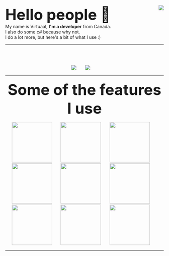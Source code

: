 <img align="right" src="https://github-readme-stats.vercel.app/api?username=virtuaal&count_private=true&show_icons=true&hide_border=true" />
<font size="10">
<b>
Hello people 👋
</b>
</font>
<br>
My name is Virtuaal, <b>I'm a developer</b> from Canada. <br> I also do some c# because why not. <br> I do a lot more, but here's a bit of what I use :)

___

<p align="center">
	<br>
	<br>
	<br>
	<img src="http://img.shields.io/badge/Discord-%40Matthieu--%234681-7289DA?style=for-the-badge" />
	&nbsp;&nbsp;&nbsp;&nbsp;&nbsp;
	<img src="http://img.shields.io/badge/Twitter-%40VHDG_OFFICIAL-1DA1F2?style=for-the-badge" />
	&nbsp;&nbsp;&nbsp;&nbsp;&nbsp;
</p>

___

<p align="center">
	<font size="10">
		<b>
		Some of the features I use
		</b>
	</font>
</p>

<p align="center">
	<img src="https://brandeps.com/icon-download/U/Unity-icon-vector-02.svg" width="128"/>
	&nbsp;&nbsp;&nbsp;&nbsp;&nbsp;
	<img src="https://www.solutions-numeriques.com/wp-content/uploads/2016/03/java.png" width="128"/>
	&nbsp;&nbsp;&nbsp;&nbsp;&nbsp;
	<img src="https://brandeps.com/logo-download/C/C-Sharp-logo-vector-01.svg" width="128"/>
	&nbsp;&nbsp;&nbsp;&nbsp;&nbsp;
	<br>
	<img src="https://git-scm.com/images/logos/downloads/Git-Icon-1788C.png" width="128" />
	&nbsp;&nbsp;&nbsp;&nbsp;&nbsp;
	<img src="https://brandeps.com/icon-download/C/Console-sql-icon-vector-01.svg" width="128"/>
	&nbsp;&nbsp;&nbsp;&nbsp;&nbsp;
	<img src="https://brandeps.com/logo-download/P/PHP-logo-vector-01.svg" width="128"/>
	&nbsp;&nbsp;&nbsp;&nbsp;&nbsp;
	<br>										   
	<img src="https://brandeps.com/logo-download/C/CSS-3-logo-vector-01.svg" width="128"/>
	&nbsp;&nbsp;&nbsp;&nbsp;&nbsp;
	<img src="https://www.split.io/wp-content/uploads/2020/03/javascript-logo.png" width="128"/>
	&nbsp;&nbsp;&nbsp;&nbsp;&nbsp;
	<img src="https://brandeps.com/logo-download/H/HTML-5-logo-vector-01.svg" width="128"/>
	&nbsp;&nbsp;&nbsp;&nbsp;&nbsp;											  
	
</p>

___
